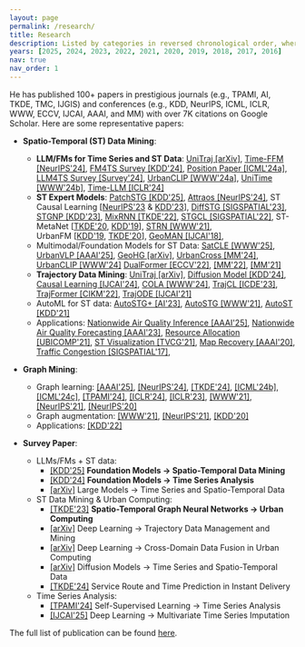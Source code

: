 ```yaml
---
layout: page
permalink: /research/
title: Research
description: Listed by categories in reversed chronological order, where + indicates equal contribution and * denotes corresponding author. 
years: [2025, 2024, 2023, 2022, 2021, 2020, 2019, 2018, 2017, 2016]
nav: true
nav_order: 1
---
```

<!-- _pages/publications.md -->

He has published 100+ papers in prestigious journals (e.g., TPAMI, AI, TKDE, TMC, IJGIS) and conferences (e.g., KDD, NeurIPS, ICML, ICLR, WWW, ECCV, IJCAI, AAAI, and MM) with over 7K citations on Google Scholar. Here are some representative papers:

- **Spatio-Temporal (ST) Data Mining**: 
  - **LLM/FMs for Time Series and ST Data**: 
  [UniTraj [arXiv]](https://arxiv.org/pdf/2411.03859), 
  [Time-FFM [NeurIPS'24]](https://arxiv.org/pdf/2405.14252), 
  [FM4TS Survey [KDD'24]](https://arxiv.org/pdf/2403.14735.pdf), 
  [Position Paper [ICML'24a]](https://arxiv.org/pdf/2402.02713), 
  [LLM4TS Survey [Survey'24]](https://arxiv.org/pdf/2310.10196), 
  [UrbanCLIP [WWW'24a]](https://arxiv.org/pdf/2310.18340.pdf), 
  [UniTime [WWW'24b]](https://arxiv.org/pdf/2310.09751.pdf), 
  [Time-LLM [ICLR'24]](https://openreview.net/pdf?id=Unb5CVPtae)
  - **ST Expert Models**: 
  [PatchSTG [KDD'25]](https://arxiv.org/pdf/2412.09972), 
  [Attraos [NeurIPS'24]](https://arxiv.org/pdf/2402.11463), 
  ST Causal Learning [[NeurIPS'23](https://openreview.net/pdf?id=17Zkztjlgt) & [KDD'23](https://di.ustc.edu.cn/_upload/tpl/11/ea/4586/template4586/assets/images/papers/zzy/CauSTG.pdf)], 
  [DiffSTG [SIGSPATIAL'23]](https://arxiv.org/pdf/2301.13629.pdf), 
  [STGNP [KDD'23]](https://arxiv.org/pdf/2305.18719.pdf), 
  [MixRNN [TKDE'22]](https://ieeexplore.ieee.org/document/9956738/), 
  [STGCL [SIGSPATIAL'22]](https://arxiv.org/pdf/2108.11873.pdf), 
  ST-MetaNet [[TKDE'20](http://urban-computing.com/pdf/MetaLearning_tkde_2020.pdf), 
  [KDD'19](http://urban-computing.com/pdf/kdd_2019_camera_ready_ST_MetaNet.pdf)],
  [STRN [WWW'21]](http://urban-computing.com/pdf/WWW2021UrbanFlowPrediction.pdf),  
  UrbanFM [[KDD'19](http://urban-computing.com/pdf/yuxuanUrbanFMKDD2019.pdf), [TKDE'20](http://urban-computing.com/pdf/TKDE_UrbanFlowInfer.pdf)],
  [GeoMAN [IJCAI'18]](https://www.ijcai.org/Proceedings/2018/0476.pdf), 
  - Multimodal/Foundation Models for ST Data: 
  [SatCLE [WWW'25]](https://openreview.net/pdf?id=395kTBrUZi), 
  [UrbanVLP [AAAI'25]](https://arxiv.org/pdf/2403.16831), 
  [GeoHG [arXiv]](https://www.arxiv.org/pdf/2405.14135),
  [UrbanCross [MM'24]](https://arxiv.org/pdf/2404.14241), 
  [UrbanCLIP [WWW'24]](https://arxiv.org/pdf/2310.18340)
  [DualFormer [ECCV'22]](https://dl.acm.org/doi/abs/10.1007/978-3-031-19830-4_33), 
  [[MM'22]](https://dl.acm.org/doi/pdf/10.1145/3503161.3548102), 
  [[MM'21]](https://dl.acm.org/doi/pdf/10.1145/3474085.3475268)
  - **Trajectory Data Mining**: 
  [UniTraj [arXiv]](https://arxiv.org/pdf/2411.03859), 
  [Diffusion Model [KDD'24]](https://arxiv.org/pdf/2404.15380), 
  [Causal Learning [IJCAI'24]](https://arxiv.org/pdf/2404.14073.pdf), 
  [COLA [WWW'24]](https://arxiv.org/pdf/2403.01801), 
  [TrajCL [ICDE'23]](https://arxiv.org/abs/2210.05155), 
  [TrajFormer [CIKM'22]](https://zhangjunbo.org/pdf/2022_CIKM_TrajFormer.pdf), 
  [TrajODE [IJCAI'21]](https://www.ijcai.org/proceedings/2021/0207.pdf)
  - AutoML for ST data: 
  [AutoSTG+ [AI'23]](https://www.sciencedirect.com/science/article/abs/pii/S0004370223000450), 
  [AutoSTG [WWW'21]](http://panzheyi.cc/publication/pan2021autostg/paper.pdf), 
  [AutoST [KDD'21]](http://urban-computing.com/pdf/AutoST_kdd20_camera_ready.pdf)
  - Applications: 
  [Nationwide Air Quality Inference [AAAI'25]](), 
  [Nationwide Air Quality Forecasting [AAAI'23]](https://arxiv.org/pdf/2211.15979.pdf), 
  [Resource Allocation [UBICOMP'21]](http://urban-computing.com/pdf/paper_UbiComp20-Ruan.pdf), 
  [ST Visualization [TVCG'21]](http://urban-computing.com/pdf/TVCG_viscas.pdf), 
  [Map Recovery [AAAI'20]](http://urban-computing.com/pdf/AAAI-RuanS.361.pdf), 
  [Traffic Congestion [SIGSPATIAL'17]](https://www.ijcai.org/Proceedings/2018/0476.pdf), 
 
- **Graph Mining**:
  - Graph learning: 
  [[AAAI'25]](https://arxiv.org/pdf/2401.09953),
  [[NeurIPS'24]](https://arxiv.org/pdf/2410.13761),
  [[TKDE'24]](https://ieeexplore.ieee.org/abstract/document/10582518/?casa_token=iUT5LUYlvtoAAAAA:1ZTJugp1sm80cE1J9LMOBDIPVc7OdENVbZcSnkKwCT_qhE35V5w5tHp-hEpc_r-KVlTs3Qgsk5QQ), 
  [[ICML'24b]](https://arxiv.org/pdf/2402.05011), [[ICML'24c]](https://arxiv.org/pdf/2402.01242), [[TPAMI'24]](), [[ICLR'24]](https://openreview.net/pdf?id=nmBjBZoySX), 
  [[ICLR'23]](https://openreview.net/pdf?id=Dvs-a3aymPe), [[WWW'21]](https://bhooi.github.io/papers/curgraph_web21.pdf), 
  [[NeurIPS'21]](https://proceedings.neurips.cc/paper/2021/file/a3048e47310d6efaa4b1eaf55227bc92-Paper.pdf), 
  [[NeurIPS'20]](https://proceedings.neurips.cc/paper/2020/file/cffb6e2288a630c2a787a64ccc67097c-Paper.pdf)
  - Graph augmentation: 
  [[WWW'21]](https://dl.acm.org/doi/abs/10.1145/3442381.3449796?casa_token=ld3tJXow02AAAAAA:k6qS_Tsxym4YyANwQn8a-0Xf98Y0jD_gfTpPt8wocORTvaGRThRLseXYuvLbO8RU_EC0k6gAX6T7dg), 
  [[NeurIPS'21]](https://proceedings.neurips.cc/paper/2021/file/0b0b0994d12ad343511adfbfc364256e-Paper.pdf), 
  [[KDD'20]](https://bitbucket.org/ghentdatascience/ecmlpkdd20-papers/raw/master/RT/sub_221.pdf)
  - Applications: [[KDD'22]](https://arxiv.org/pdf/2207.05584.pdf)

- **Survey Paper**:
  - LLMs/FMs + ST data:
    - [[KDD'25]](https://arxiv.org/pdf/2503.13502) **Foundation Models -> Spatio-Temporal Data Mining**
    - [[KDD'24]](https://arxiv.org/pdf/2403.14735.pdf) **Foundation Models -> Time Series Analysis**
    - [[arXiv]](https://arxiv.org/pdf/2310.10196) Large Models -> Time Series and Spatio-Temporal Data
  - ST Data Mining & Urban Computing:
    - [[TKDE'23]](https://arxiv.org/pdf/2303.14483.pdf) **Spatio-Temporal Graph Neural Networks -> Urban Computing**
    - [[arXiv]](https://arxiv.org/pdf/2403.14151) Deep Learning -> Trajectory Data Management and Mining
    - [[arXiv]](https://arxiv.org/pdf/2402.19348) Deep Learning -> Cross-Domain Data Fusion in Urban Computing
    - [[arXiv]](https://arxiv.org/pdf/2404.18886) Diffusion Models -> Time Series and Spatio-Temporal Data
    - [[TKDE'24]](https://arxiv.org/pdf/2309.01194) Service Route and Time Prediction in Instant Delivery
  - Time Series Analysis:
    - [[TPAMI'24]](https://arxiv.org/pdf/2306.10125.pdf) Self-Supervised Learning -> Time Series Analysis
    - [[IJCAI'25]](https://arxiv.org/pdf/2402.04059v1) Deep Learning -> Multivariate Time Series Imputation


The full list of publication can be found [here](https://citymind.top/publications/).